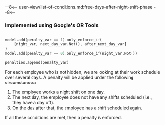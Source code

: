 --8<--
user-view/list-of-conditions.md:free-days-after-night-shift-phase
--8<--

### Implemented using Google's OR Tools

```python title="src/cp/objectives/free_days_after_night_shift_phase.py"

model.add(penalty_var == 1).only_enforce_if(
    [night_var, next_day_var.Not(), after_next_day_var]
)
model.add(penalty_var == 0).only_enforce_if(night_var.Not())

penalties.append(penalty_var)
```

For each employee who is not hidden, we are looking at their work schedule over several days. A penalty will be applied under the following circumstances:

1. The employee works a night shift on one day.
2. The next day, the employee does not have any shifts scheduled (i.e., they have a day off).
3. On the day after that, the employee has a shift scheduled again.

If all these conditions are met, then a penalty is enforced.
